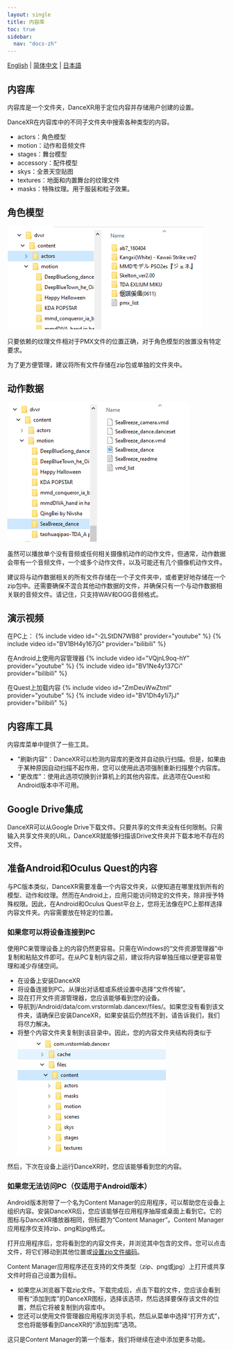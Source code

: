 ```yaml
---
layout: single
title: 内容库
toc: true
sidebar:
  nav: "docs-zh"
---
```

[English](/dancexr/preparecontent) | [简体中文](/zh/dancexr/preparecontent) | [日本語](/jp/dancexr/preparecontent)


## 内容库

内容库是一个文件夹，DanceXR用于定位内容并存储用户创建的设置。

DanceXR在内容库中的不同子文件夹中搜索各种类型的内容。
* actors：角色模型
* motion：动作和音频文件
* stages：舞台模型
* accessory：配件模型
* skys：全景天空贴图
* textures：地面和内置舞台的纹理文件
* masks：特殊纹理。用于服装和粒子效果。


## 角色模型

![actors文件夹示例](/images/content_actors.PNG)

只要依赖的纹理文件相对于PMX文件的位置正确，对于角色模型的放置没有特定要求。

为了更方便管理，建议将所有文件存储在zip包或单独的文件夹中。


## 动作数据

![motion文件夹示例](/images/content_motion.PNG)

虽然可以播放单个没有音频或任何相关摄像机动作的动作文件，但通常，动作数据会带有一个音频文件，一个或多个动作文件，以及可能还有几个摄像机动作文件。

建议将与动作数据相关的所有文件存储在一个子文件夹中，或者更好地存储在一个zip包中。还需要确保不混合其他动作数据的文件，并确保只有一个与动作数据相关联的音频文件。请记住，只支持WAV和OGG音频格式。


## 演示视频

在PC上：
{% include video id="-2LStDN7WB8" provider="youtube" %}
{% include video id="BV1BH4y167jG" provider="bilibili" %}

在Android上使用内容管理器
{% include video id="VQjnL9oq-hY" provider="youtube" %}
{% include video id="BV1Ne4y137Ci" provider="bilibili" %}

在Quest上加载内容
{% include video id="ZmDeuWwZtmI" provider="youtube" %}
{% include video id="BV1Dh4y1i7jJ" provider="bilibili" %}

## 内容库工具
内容库菜单中提供了一些工具。

* "刷新内容"：DanceXR可以检测内容库的更改并自动执行扫描。但是，如果由于某种原因自动扫描不起作用，您可以使用此选项强制重新扫描整个内容库。
* "更改库"：使用此选项切换到计算机上的其他内容库。此选项在Quest和Android版本中不可用。

## Google Drive集成
DanceXR可以从Google Drive下载文件。只要共享的文件夹没有任何限制。只需输入共享文件夹的URL，DanceXR就能够扫描该Drive文件夹并下载本地不存在的文件。
## 准备Android和Oculus Quest的内容

与PC版本类似，DanceXR需要准备一个内容文件夹，以便知道在哪里找到所有的模型、动作和纹理。然而在Android上，应用只能访问特定的文件夹，除非授予特殊权限。因此，在Android和Oculus Quest平台上，您将无法像在PC上那样选择内容文件夹。内容需要放在特定的位置。

### 如果您可以将设备连接到PC

使用PC来管理设备上的内容仍然更容易。只需在Windows的“文件资源管理器”中复制和粘贴文件即可。在从PC复制内容之前，建议将内容单独压缩以便更容易管理和减少存储空间。

* 在设备上安装DanceXR
* 将设备连接到PC。从弹出对话框或系统设置中选择“文件传输”。
* 现在打开文件资源管理器，您应该能够看到您的设备。
* 导航到/Android/data/com.vrstormlab.dancexr/files/。如果您没有看到该文件夹，请确保已安装DanceXR，如果安装后仍然找不到，请告诉我们，我们将尽力解决。
* 将整个内容文件夹复制到该目录中。因此，您的内容文件夹结构将类似于![示例文件夹](/images/content_folder_android.png)

然后，下次在设备上运行DanceXR时，您应该能够看到您的内容。

### 如果您无法访问PC（仅适用于Android版本）

Android版本附带了一个名为Content Manager的应用程序，可以帮助您在设备上组织内容。安装DanceXR后，您应该能够在应用程序抽屉或桌面上看到它。它的图标与DanceXR播放器相同，但标题为“Content Manager”。Content Manager应用程序仅支持zip、png和jpg格式。

打开应用程序后，您将看到您的内容文件夹，并浏览其中包含的文件。您可以点击文件，将它们移动到其他位置或[设置zip文件编码](features/zip_format)。

Content Manager应用程序还在支持的文件类型（zip、png或jpg）上打开或共享文件时将自己设置为目标。

* 如果您从浏览器下载zip文件。下载完成后，点击下载的文件，您应该会看到带有“添加到库”的DanceXR图标，选择该选项，然后选择要保存该文件的位置，然后它将被复制到内容库中。
* 您还可以使用文件管理器应用程序浏览手机，然后从菜单中选择“打开方式”，您也将能够看到DanceXR的“添加到库”选项。

这只是Content Manager的第一个版本，我们将继续在途中添加更多功能。